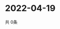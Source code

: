 # 2022-04-19
  共 0条

  <!-- BEGIN -->
  <!-- 最后更新时间Tue Apr 19 2022 08:08:12 GMT+0000 (Coordinated Universal Time) -->
  
  <!-- END -->
  
  